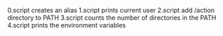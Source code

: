 0.script creates an alias
1.script prints current user
2.script add /action directory to PATH 
3.script counts the number of directories in the PATH
4.script prints the environment variables
